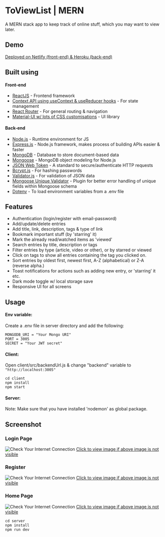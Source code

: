 # ToViewList | MERN

A MERN stack app to keep track of online stuff, which you may want to view later.

## Demo

[Deployed on Netlify (front-end) & Heroku (back-end)](https://toviewlist.netlify.app)

## Built using

#### Front-end

- [ReactJS](https://reactjs.org/) - Frontend framework
- [Context API using useContext & useReducer hooks](https://reactjs.org/docs/context.html) - For state management
- [React Router](https://reactrouter.com/) - For general routing & navigation
- [Material-UI w/ lots of CSS customisations](https://material-ui.com/) - UI library

#### Back-end

- [Node.js](https://nodejs.org/en/) - Runtime environment for JS
- [Express.js](https://expressjs.com/) - Node.js framework, makes process of building APIs easier & faster
- [MongoDB](https://www.mongodb.com/) - Database to store document-based data
- [Mongoose](https://mongoosejs.com/) - MongoDB object modeling for Node.js
- [JSON Web Token](https://jwt.io/) - A standard to secure/authenticate HTTP requests
- [Bcrypt.js](https://www.npmjs.com/package/bcryptjs) - For hashing passwords
- [Validator.js](https://www.npmjs.com/package/validator) - For validation of JSON data
- [Mongoose Unique Validator](https://www.npmjs.com/package/mongoose-unique-validator) - Plugin for better error handling of unique fields within Mongoose schema
- [Dotenv](https://www.npmjs.com/package/dotenv) - To load environment variables from a .env file

## Features

- Authentication (login/register with email-password)
- Add/update/delete entries
- Add title, link, description, tags & type of link
- Bookmark important stuff (by 'starring' it)
- Mark the already read/watched items as 'viewed'
- Search entries by title, description or tags
- Filter entries by type (article, video or other), or by starred or viewed
- Click on tags to show all entries containing the tag you clicked on.
- Sort entries by oldest first, newest first, A-Z (alphabetical) or Z-A (reverse alpha.)
- Toast notifications for actions such as adding new entry, or 'starring' it etc.
- Dark mode toggle w/ local storage save
- Responsive UI for all screens

## Usage

#### Env variable:

Create a .env file in server directory and add the following:

```
MONGODB_URI = "Your Mongo URI"
PORT = 3005
SECRET = "Your JWT secret"

```

#### Client:

Open client/src/backendUrl.js & change "backend" variable to `"http://localhost:3005"`

```
cd client
npm install
npm start
```

#### Server:

Note: Make sure that you have installed 'nodemon' as global package.

## Screenshot

###  Login Page
![Check Your Internet Connection](https://ibb.co/QJKWXkg)
[Click to view image if above image is not visible](https://ibb.co/QJKWXkg)

### Register
![Check Your Internet Connection](https://ibb.co/mTkqcKC)
[Click to view image if above image is not visible](https://ibb.co/mTkqcKC)

### Home Page
![Check Your Internet Connection](https://ibb.co/ggX5CrY)
[Click to view image if above image is not visible](https://ibb.co/ggX5CrY)



```
cd server
npm install
npm run dev
```
